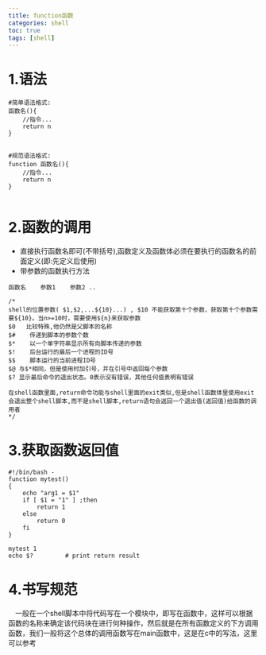 ```yaml
---
title: function函数
categories: shell   
toc: true  
tags: [shell]
---
```




# 1.语法
```
#简单语法格式:
函数名(){
    //指令...
    return n
}


#规范语法格式:
function 函数名(){
    //指令...
    return n
}


```


# 2.函数的调用

* 直接执行函数名即可(不带括号),函数定义及函数体必须在要执行的函数名的前面定义(即:先定义后使用)
* 带参数的函数执行方法
```
函数名    参数1    参数2 ..

/*
shell的位置参数( $1,$2,...${10}...) , $10 不能获取第十个参数，获取第十个参数需要${10}。当n>=10时，需要使用${n}来获取参数
$0   比较特殊,他仍然是父脚本的名称
$#    传递到脚本的参数个数
$*    以一个单字符串显示所有向脚本传递的参数
$!    后台运行的最后一个进程的ID号
$$    脚本运行的当前进程ID号
$@ 与$*相同，但是使用时加引号，并在引号中返回每个参数
$? 显示最后命令的退出状态。0表示没有错误，其他任何值表明有错误

在shell函数里面,return命令功能与shell里面的exit类似,但是shell函数体里使用exit会退出整个shell脚本,而不是shell脚本,return语句会返回一个退出值(返回值)给函数的调用者
*/
```


# 3.获取函数返回值

```
#!/bin/bash -  
function mytest()  
{  
    echo "arg1 = $1"  
    if [ $1 = "1" ] ;then  
        return 1  
    else  
        return 0  
    fi  
}  
 
mytest 1  
echo $?         # print return result  

```

# 4.书写规范
&emsp;一般在一个shell脚本中将代码写在一个模块中，即写在函数中，这样可以根据函数的名称来确定该代码块在进行何种操作，然后就是在所有函数定义的下方调用函数，我们一般将这个总体的调用函数写在main函数中，这是在c中的写法，这里可以参考






